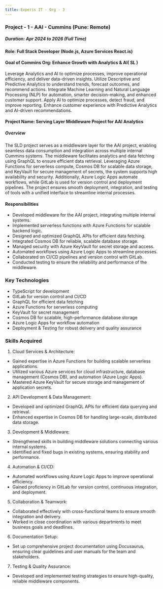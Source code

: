 ```yaml
---
title: Experis IT - Org - 3
---
```


### Project - 1 - AAI - Cummins (Pune: Remote)

##### Duration: Apr 2024 to 2026 (Full Time)

#### Role: Full Stack Developer (Node.js, Azure Services React.is)

#### Goal of Commins Org: Enhance Growth with Analytics & AI( SL )

Leverage Analytics and AI to optimize processes, improve operational efficiency, and deliver data-driven insights. Utilize Descriptive and Predictive Analytics to understand trends, forecast outcomes, and recommend actions. Integrate Machine Learning and Natural Language Processing (NLP) for automation, smarter decision-making, and enhanced customer support. Apply AI to optimize processes, detect fraud, and improve reporting. Enhance customer experience with Predictive Analytics and AI-driven recommendations.

#### Project Name: Serving Layer Middleware Project for AAI Analytics

##### Overview

The SLD project serves as a middleware layer for the AAI project, enabling seamless data consumption and integration across multiple internal Cummins systems. The middleware facilitates analytics and data fetching using GraphQL to ensure efficient data retrieval. Leveraging Azure Functions for serverless compute, Cosmos DB for scalable data storage, and KeyVault for secure management of secrets, the system supports high availability and security. Additionally, Azure Logic Apps automate workflows, while GitLab is used for version control and deployment pipelines. The project ensures smooth deployment, integration, and testing of tools with a unified interface to streamline internal processes.

#### Responsibilities

- Developed middleware for the AAI project, integrating multiple internal systems.
- Implemented serverless functions with Azure Functions for scalable backend logic.
- Designed and optimized GraphQL APIs for efficient data fetching.
- Integrated Cosmos DB for reliable, scalable database storage.
- Managed security with Azure KeyVault for secret storage and access.
- Automated workflows using Azure Logic Apps to streamline processes.
- Collaborated on CI/CD pipelines and version control with GitLab.
- Conducted testing to ensure the reliability and performance of the middleware.

### Key Technologies

- TypeScript for development
- GitLab for version control and CI/CD
- GraphQL for efficient data fetching
- Azure Functions for serverless computing
- KeyVault for secret management
- Cosmos DB for scalable, high-performance database storage
- Azure Logic Apps for workflow automation
- Deployment & Testing for robust delivery and quality assurance

### Skills Acquired

1. Cloud Services & Architecture:

- Gained expertise in Azure Functions for building scalable serverless applications.
- Utilized various Azure services for cloud infrastructure, database management (Cosmos DB), and automation (Azure Logic Apps).
- Mastered Azure KeyVault for secure storage and management of application secrets.

2. API Development & Data Management:

- Developed and optimized GraphQL APIs for efficient data querying and retrieval.
- Enhanced expertise in Cosmos DB for handling large-scale, distributed data storage.

3. Development & Middleware:

- Strengthened skills in building middleware solutions connecting various internal systems.
- Identified and fixed bugs in existing systems, ensuring stability and performance.

4. Automation & CI/CD:

- Automated workflows using Azure Logic Apps to improve operational efficiency.
- Gained proficiency in GitLab for version control, continuous integration, and deployment.

5. Collaboration & Teamwork:

- Collaborated effectively with cross-functional teams to ensure smooth integration and delivery.
- Worked in close coordination with various departments to meet business goals and deadlines.

6. Documentation Setup:

- Set up comprehensive project documentation using Docusaurus, ensuring clear guidelines and user manuals for the team and stakeholders.

7. Testing & Quality Assurance:

- Developed and implemented testing strategies to ensure high-quality, reliable middleware components.
